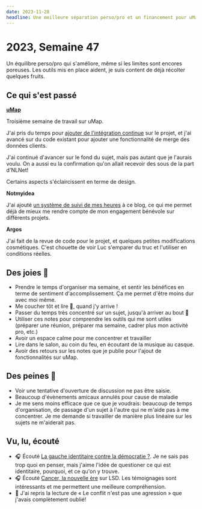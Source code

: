 ```yaml
---
date: 2023-11-28
headline: Une meilleure séparation perso/pro et un financement pour uMap via NLNet!
---
```


# 2023, Semaine 47

Un équilibre perso/pro qui s'améliore, même si les limites sont encores poreuses. Les outils mis en place aident, je suis content de déjà récolter quelques fruits.

## Ce qui s'est passé

**[uMap](https://github.com/umap-project/umap/)**

Troisième semaine de travail sur uMap.

J'ai pris du temps pour [ajouter de l'intégration continue](https://github.com/umap-project/umap/pull/1413) sur le projet, et j'ai avancé sur du code existant pour ajouter une fonctionnalité de merge des données clients.

J'ai continué d'avancer sur le fond du sujet, mais pas autant que je l'aurais voulu. On a aussi eu la confirmation qu'on allait recevoir des sous de la part d'NLNet!

Certains aspects s'éclaircissent en terme de design.

**Notmyidea**

J'ai ajouté [un système de suivi de mes heures](https://blog.notmyidea.org/using-pelican-to-track-my-worked-and-volunteer-hours.html) à ce blog, ce qui me permet déjà de mieux me rendre compte de mon engagement bénévole sur différents projets.

**Argos**

J'ai fait de la revue de code pour le projet, et quelques petites modifications cosmétiques. C'est chouette de voir Luc s'emparer du truc et l'utiliser en conditions réelles.

## Des joies 🤗

- Prendre le temps d'organiser ma semaine, et sentir les bénéfices en terme de sentiment d'accomplissement. Ça me permet d'être moins dur avec moi même.
- Me coucher tôt et lire 📖, quand j'y arrive !
- Passer du temps très concentré sur un sujet, jusqu'à arriver au bout 🙌
- Utiliser ces notes pour comprendre les outils qui me sont utiles (préparer une réunion, préparer ma semaine, cadrer plus mon activité pro, etc.)
- Avoir un espace calme pour me concentrer et travailler
- Lire dans le salon, au coin du feu, en écoutant de la musique au casque.
- Avoir des retours sur les notes que je publie pour l'ajout de fonctionnalités sur uMap.

## Des peines 😬

- Voir une tentative d'ouverture de discussion ne pas être saisie.
- Beaucoup d'évènements amicaux annulés pour cause de maladie
- Je me sens moins efficace que ce que je voudrais: beaucoup de temps d'organisation, de passage d'un sujet à l'autre qui ne m'aide pas à me concentrer. Je me demande si travailler de manière plus linéaire sur les sujets ne m'aiderait pas.

## Vu, lu, écouté

- 🎧 Écouté [La gauche identitaire contre la démocratie ?](https://www.radiofrance.fr/franceculture/podcasts/france-culture-va-plus-loin-l-invite-e-des-matins/la-gauche-identitaire-contre-la-democratie-1307905). Je ne sais pas trop quoi en penser, mais j'aime l'idée de questioner ce qui est identitaire, pourquoi, et ce qu'on y trouve.
- 🎧 Écouté [Cancer, la nouvelle ère](https://www.radiofrance.fr/franceculture/podcasts/serie-cancer-la-nouvelle-ere) sur LSD. Les témoignages sont intéressants et me permettent une meilleure compréhension.
- 📖 J'ai repris la lecture de « Le conflit n'est pas une agression » que j'avais complètement oublié!
